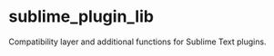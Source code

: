sublime_plugin_lib
==================

Compatibility layer and additional functions for Sublime Text plugins.
